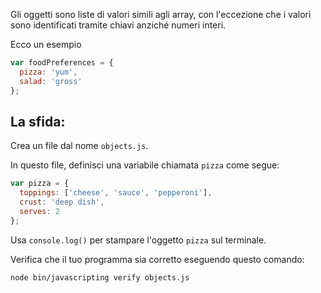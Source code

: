 Gli oggetti sono liste di valori simili agli array, con l'eccezione che i valori sono identificati tramite chiavi anziché numeri interi.

Ecco un esempio

```js
var foodPreferences = {
  pizza: 'yum',
  salad: 'gross'
};
```

## La sfida:

Crea un file dal nome `objects.js`.

In questo file, definisci una variabile chiamata `pizza` come segue:

```js
var pizza = {
  toppings: ['cheese', 'sauce', 'pepperoni'],
  crust: 'deep dish',
  serves: 2
};
```

Usa `console.log()` per stampare l'oggetto `pizza` sul terminale.

Verifica che il tuo programma sia corretto eseguendo questo comando:

```bash
node bin/javascripting verify objects.js
```
